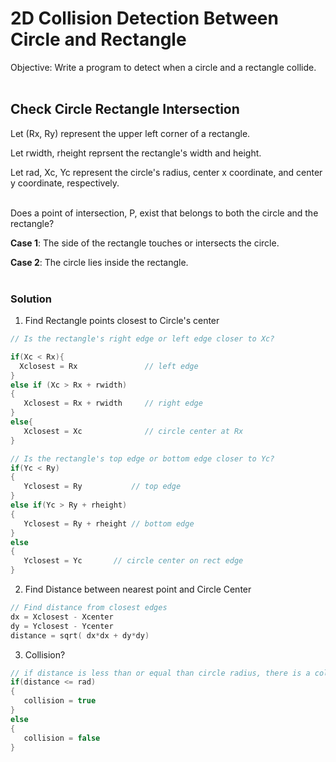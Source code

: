 # 2D Collision Detection Between Circle and Rectangle

Objective: Write a program to detect when a circle and a rectangle collide.</br></br>


## Check Circle Rectangle Intersection

Let (Rx, Ry) represent the upper left corner of a rectangle. 

Let rwidth, rheight reprsent the rectangle's width and height.

Let rad, Xc, Yc represent the circle's radius, center x coordinate, and center y coordinate, respectively.</br></br>

Does a point of intersection, P, exist that belongs to both the circle and the rectangle?  

**Case 1**: The side of the rectangle touches or intersects the circle.  

**Case 2**: The circle lies inside the rectangle.</br></br>

### Solution

1. Find Rectangle points closest to Circle's center

```cpp
// Is the rectangle's right edge or left edge closer to Xc?

if(Xc < Rx){
  Xclosest = Rx               // left edge
} 
else if (Xc > Rx + rwidth)
{
   Xclosest = Rx + rwidth     // right edge
} 
else{
   Xclosest = Xc              // circle center at Rx
} 

// Is the rectangle's top edge or bottom edge closer to Yc?
if(Yc < Ry)
{
   Yclosest = Ry           // top edge
} 
else if(Yc > Ry + rheight)
{
   Yclosest = Ry + rheight // bottom edge
} 
else
{
   Yclosest = Yc       // circle center on rect edge
} 
```

2. Find Distance between nearest point and Circle Center

```cpp
// Find distance from closest edges
dx = Xclosest - Xcenter
dy = Yclosest - Ycenter
distance = sqrt( dx*dx + dy*dy)
```

3. Collision?

```cpp
// if distance is less than or equal than circle radius, there is a collision
if(distance <= rad)
{
   collision = true
}
else
{
   collision = false
}
``` 

</br></br>